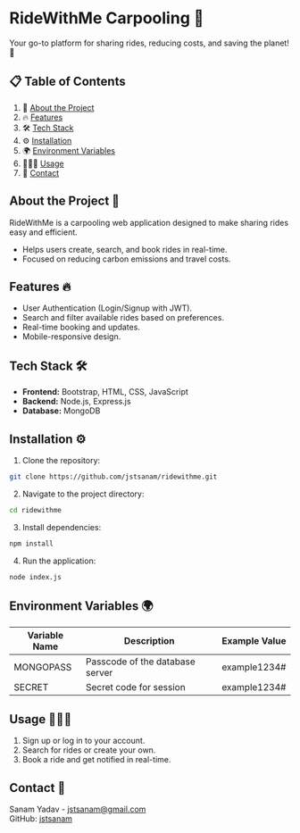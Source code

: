# RideWithMe Carpooling 🚗
Your go-to platform for sharing rides, reducing costs, and saving the planet!🌿

## 📋 <a name="table">Table of Contents</a>
1. 📝 [About the Project](#about)
2. 🔥 [Features](#features)
3. 🛠️ [Tech Stack](#tech-stack)
4. ⚙️ [Installation](#installation)
5. 🌍 [Environment Variables](#envs)
6. 🧑🏻‍💻 [Usage](#usage)
7. 📩 [Contact](#contact)

## <a name="about">About the Project 📝</a>
RideWithMe is a carpooling web application designed to make sharing rides easy and efficient.
- Helps users create, search, and book rides in real-time.
- Focused on reducing carbon emissions and travel costs.

## <a name="features">Features 🔥</a>
- User Authentication (Login/Signup with JWT).
- Search and filter available rides based on preferences.
- Real-time booking and updates.
- Mobile-responsive design.

## <a name="tech-stack">Tech Stack 🛠️</a>
- **Frontend:** Bootstrap, HTML, CSS, JavaScript
- **Backend:** Node.js, Express.js
- **Database:** MongoDB

## <a name="installation">Installation ⚙️</a>
1. Clone the repository:
```bash
git clone https://github.com/jstsanam/ridewithme.git
```
2. Navigate to the project directory:
```bash
cd ridewithme
```
3. Install dependencies:
```bash
npm install
```
4. Run the application:
```bash
node index.js
```

## <a name="envs">Environment Variables 🌍</a>
| Variable Name           | Description                                      | Example Value         |
|-------------------------|--------------------------------------------------|-----------------------|
| MONGOPASS               | Passcode of the database server                  | example1234#          |
| SECRET                  | Secret code for session                          | example1234#          |

## <a name="usage">Usage 🧑🏻‍💻</a>
1. Sign up or log in to your account.
2. Search for rides or create your own.
3. Book a ride and get notified in real-time.

## <a name="contact">Contact 📩</a>
Sanam Yadav - [jstsanam@gmail.com](mailto:jstsanam@gmail.com)  
GitHub: [jstsanam](https://github.com/jstsanam)
